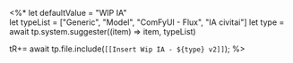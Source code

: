  
 <%*
let defaultValue = "WIP IA"  
let typeList = ["Generic", "Model", "ComFyUI - Flux", "IA civitai"]
let type = await tp.system.suggester((item) => item, typeList)

tR+= await tp.file.include(`[[Insert Wip IA - ${type} v2]]`);
%>
